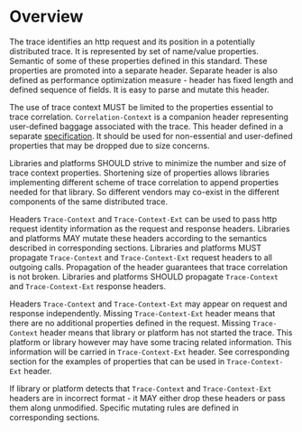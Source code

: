 # Overview

The trace identifies an http request and its position in a potentially distributed trace. It is represented by set of name/value properties. Semantic of some of these properties defined in this standard. These properties are promoted into a separate header. Separate header is also defined as performance optimization measure - header has fixed length and defined sequence of fields. It is easy to parse and mutate this header.

The use of trace context MUST be limited to the properties essential to trace correlation. `Correlation-Context` is a companion header representing user-defined baggage associated with the trace. This header defined in a separate [specification](https://github.com/w3c/distributed-tracing/blob/master/report-correlation-context.html). It should be used for non-essential and user-defined properties that may be dropped due to size concerns. 

Libraries and platforms SHOULD strive to minimize the number and size of trace context properties. Shortening size of properties allows libraries implementing different scheme of trace correlation to append properties needed for that library. So different vendors may co-exist in the different components of the same distributed trace.

Headers `Trace-Context` and `Trace-Context-Ext` can be used to pass http request identity information as the request and response headers. Libraries and platforms MAY mutate these headers according to the semantics described in corresponding sections. Libraries and platforms MUST propagate `Trace-Context` and `Trace-Context-Ext` request headers to all outgoing calls. Propagation of the header guarantees that trace correlation is not broken. Libraries and platforms SHOULD propagate `Trace-Context` and `Trace-Context-Ext` response headers.

Headers `Trace-Context` and `Trace-Context-Ext` may appear on request and response independently. Missing `Trace-Context-Ext` header means that there are no additional properties defined in the request. Missing `Trace-Context` header means that library or platform has not started the trace. This platform or library however may have some tracing related information. This information will be carried in `Trace-Context-Ext` header. See corresponding section for the examples of properties that can be used in `Trace-Context-Ext` header.

If library or platform detects that `Trace-Context` and `Trace-Context-Ext` headers are in incorrect format - it MAY either drop these headers or pass them along unmodified. Specific mutating rules are defined in corresponding sections.